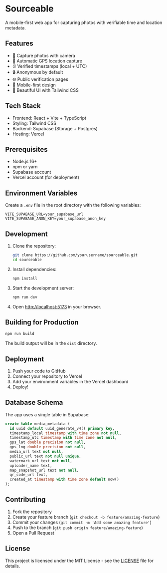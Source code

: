 # Sourceable

A mobile-first web app for capturing photos with verifiable time and location metadata.

## Features

- 📸 Capture photos with camera
- 📍 Automatic GPS location capture
- ⏰ Verified timestamps (local + UTC)
- 🔒 Anonymous by default
- 🌐 Public verification pages
- 📱 Mobile-first design
- 🎨 Beautiful UI with Tailwind CSS

## Tech Stack

- Frontend: React + Vite + TypeScript
- Styling: Tailwind CSS
- Backend: Supabase (Storage + Postgres)
- Hosting: Vercel

## Prerequisites

- Node.js 16+
- npm or yarn
- Supabase account
- Vercel account (for deployment)

## Environment Variables

Create a `.env` file in the root directory with the following variables:

```env
VITE_SUPABASE_URL=your_supabase_url
VITE_SUPABASE_ANON_KEY=your_supabase_anon_key
```

## Development

1. Clone the repository:
   ```bash
   git clone https://github.com/yourusername/sourceable.git
   cd sourceable
   ```

2. Install dependencies:
   ```bash
   npm install
   ```

3. Start the development server:
   ```bash
   npm run dev
   ```

4. Open [http://localhost:5173](http://localhost:5173) in your browser.

## Building for Production

```bash
npm run build
```

The build output will be in the `dist` directory.

## Deployment

1. Push your code to GitHub
2. Connect your repository to Vercel
3. Add your environment variables in the Vercel dashboard
4. Deploy!

## Database Schema

The app uses a single table in Supabase:

```sql
create table media_metadata (
  id uuid default uuid_generate_v4() primary key,
  timestamp_local timestamp with time zone not null,
  timestamp_utc timestamp with time zone not null,
  gps_lat double precision not null,
  gps_lng double precision not null,
  media_url text not null,
  public_url text not null unique,
  watermark_url text not null,
  uploader_name text,
  map_snapshot_url text not null,
  qr_code_url text,
  created_at timestamp with time zone default now()
);
```

## Contributing

1. Fork the repository
2. Create your feature branch (`git checkout -b feature/amazing-feature`)
3. Commit your changes (`git commit -m 'Add some amazing feature'`)
4. Push to the branch (`git push origin feature/amazing-feature`)
5. Open a Pull Request

## License

This project is licensed under the MIT License - see the [LICENSE](LICENSE) file for details. 